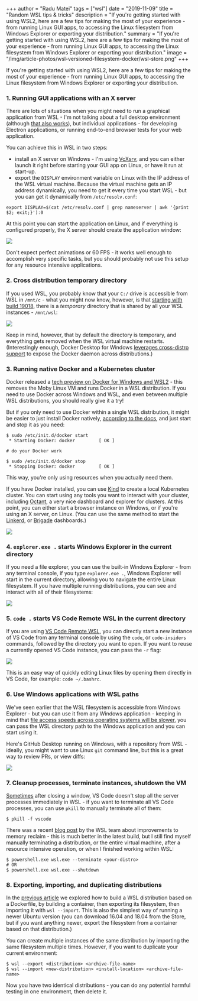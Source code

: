 +++
author = "Radu Matei"
tags = ["wsl"]
date = "2019-11-09"
title = "Random WSL tips & tricks"
description = "If you're getting started with using WSL2, here are a few tips for making the most of your experience - from running Linux GUI apps, to accessing the Linux filesystem from Windows Explorer or exporting your distribution."
summary = "If you're getting started with using WSL2, here are a few tips for making the most of your experience - from running Linux GUI apps, to accessing the Linux filesystem from Windows Explorer or exporting your distribution."
image = "/img/article-photos/wsl-versioned-filesystem-docker/wsl-store.png"
+++

If you're getting started with using WSL2, here are a few tips for making the most of your experience - from running Linux GUI apps, to accessing the Linux filesystem from Windows Explorer or exporting your distribution.

### 1. Running GUI applications with an X server

There are lots of situations when you might need to run a graphical application from WSL - I'm not talking about a full desktop environment (although [that also works][xfce]), but individual applications - for developing Electron applications, or running end-to-end browser tests for your web application.

You can achieve this in WSL in two steps:

- install an X server on Windows - I'm using [VcXsrv][x], and you can either launch it right before starting your GUI app on Linux, or have it run at start-up.
- export the `DISPLAY` environment variable on Linux with the IP address of the WSL virtual machine. Because the virtual machine gets an IP address dynamically, you need to get it every time you start WSL - but you can get it dynamically from `/etc/resolv.conf`:

```
export DISPLAY=$(cat /etc/resolv.conf | grep nameserver | awk '{print $2; exit;}'):0
```

At this point you can start the application on Linux, and if everything is configured properly, the X server should create the application window:

![](/img/article-photos/random-wsl-tips/gui.gif)

Don't expect perfect animations or 60 FPS - it works well enough to accomplish very specific tasks, but you should probably not use this setup for any resource intensive applications.

### 2. Cross distribution temporary directory

If you used WSL, you probably know that your `C:/` drive is accessible from WSL in `/mnt/c` - what you might now know, however, is that [starting with build 19018][cross], there is a _temporary_ directory that is shared by all your WSL instances - `/mnt/wsl`:

![](/img/article-photos/random-wsl-tips/shared.gif)

Keep in mind, however, that by default the directory is temporary, and everything gets removed when the WSL virtual machine restarts.
(Interestingly enough, Docker Desktop for Windows [leverages cross-distro support][dd] to expose the Docker daemon across distributions.)

### 3. Running native Docker and a Kubernetes cluster

Docker released a [tech preview on Docker for Windows and WSL2][docker-preview] - this removes the Moby Linux VM and runs Docker in a WSL distribution. If you need to use Docker across Windows and WSL, and even between multiple WSL distributions, you should really give it a try!

But if you only need to use Docker within a single WSL distribution, it might be easier to just install Docker natively, [according to the docs][docker-ubuntu], and just start and stop it as you need:

```shell
$ sudo /etc/init.d/docker start
 * Starting Docker: docker         [ OK ]

# do your Docker work

$ sudo /etc/init.d/docker stop
 * Stopping Docker: docker         [ OK ]
```

This way, you're only using resources when you actually need them.

If you have Docker installed, you can use [Kind][kind] to create a local Kubernetes cluster. You can start using any tools you want to interact with your cluster, including [Octant][octant], a very nice dashboard and explorer for clusters. At this point, you can either start a browser instance on Windows, or if you're using an X server, on Linux.
(You can use the same method to start the [Linkerd][linkerd], or [Brigade][brigade] dashboards.)

![](/img/article-photos/random-wsl-tips/oct.gif)

### 4. `explorer.exe .` starts Windows Explorer in the current directory

If you need a file explorer, you can use the built-in Windows Explorer - from any terminal console, if you type `explorer.exe .`, Windows Explorer will start in the current directory, allowing you to navigate the entire Linux filesystem. If you have multiple running distributions, you can see and interact with all of their filesystems:

![](/img/article-photos/random-wsl-tips/exp2.gif)

### 5. `code .` starts VS Code Remote WSL in the current directory

If you are using [VS Code Remote WSL][remote-wsl], you can directly start a new instance of VS Code from any terminal console by using the `code`, or `code-insiders` commands, followed by the directory you want to open. If you want to reuse a currently opened VS Code instance, you can pass the `-r` flag:

![](/img/article-photos/random-wsl-tips/c.gif)

This is an easy way of quickly editing Linux files by opening them directly in VS Code, for example: `code ~/.bashrc`.

### 6. Use Windows applications with WSL paths

We've seen earlier that the WSL filesystem is accessible from Windows Explorer - but you can use it from any Windows application - keeping in mind that [file access speeds across operating systems will be slower][speed], you can pass the WSL directory path to the Windows application and you can start using it.

Here's GitHub Desktop running on Windows, with a repository from WSL - ideally, you might want to use Linux `git` command line, but this is a great way to review PRs, or view diffs:

![](/img/article-photos/random-wsl-tips/gh.PNG)

### 7. Cleanup processes, terminate instances, shutdown the VM

[Sometimes][code-issue] after closing a window, VS Code doesn't stop all the server processes immediately in WSL - if you want to terminate all VS Code processes, you can use `pkill` to manually terminate all of them:

```shell
$ pkill -f vscode
```

There was a recent [blog post][memory] by the WSL team about improvements to memory reclaim - this is much better in the latest build, but I still find myself manually terminating a distribution, or the entire virtual machine, after a resource intensive operation, or when I finished working within WSL:

```shell
$ powershell.exe wsl.exe --terminate <your-distro>
# OR
$ powershell.exe wsl.exe --shutdown
```

### 8. Exporting, importing, and duplicating distributions

In the [previous article][article] we explored how to build a WSL distribution based on a Dockerfile, by building a container, then exporting its filesystem, then importing it with `wsl --import`. This is also the simplest way of running a newer Ubuntu version (you can download 16.04 and 18.04 from the Store, but if you want anything newer, export the filesystem from a container based on that distribution.)

You can create multiple instances of the same distribution by importing the same filesystem multiple times. However, if you want to duplicate your current environment:

```
$ wsl --export <distribution> <archive-file-name>
$ wsl --import <new-distribution> <install-location> <archive-file-name>
```

Now you have two identical distributions - you can do any potential harmful testing in one environment, then delete it.

[xfce]: https://github.com/QMonkey/wsl-tutorial
[x]: https://sourceforge.net/projects/vcxsrv/
[cross]: https://docs.microsoft.com/en-us/windows/wsl/release-notes#build-19018
[docker-preview]: https://docs.docker.com/docker-for-windows/wsl-tech-preview/
[dd]: https://engineering.docker.com/2019/10/new-docker-desktop-wsl2-backend/
[docker-ubuntu]: https://docs.docker.com/install/linux/docker-ce/ubuntu/
[kind]: https://kind.sigs.k8s.io/
[octant]: https://github.com/vmware-tanzu/octant
[linkerd]: https://github.com/linkerd/linkerd2
[brigade]: https://github.com/brigadecore/brigade
[remote-wsl]: https://code.visualstudio.com/docs/remote/wsl
[speed]: https://docs.microsoft.com/en-us/windows/wsl/wsl2-ux-changes#cross-os-file-speed-will-be-slower-in-initial-preview-builds
[article]: /blog/wsl-versioned-filesystem-docker/
[memory]: https://devblogs.microsoft.com/commandline/memory-reclaim-in-the-windows-subsystem-for-linux-2/
[code-issue]: https://github.com/microsoft/vscode-remote-release/issues/1244

